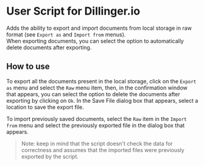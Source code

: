 # User Script for Dillinger.io

Adds the ability to export and import documents from local storage in raw format (see `Export as` and `Import from` menus).  
When exporting documents, you can select the option to automatically delete documents after exporting.

## How to use

To export all the documents present in the local storage, click on the `Export as` menu and select the `Raw` menu item, then, in the confirmation window that appears, you can select the option to delete the documents after exporting by clicking on `Ok`. In the Save File dialog box that appears, select a location to save the export file.

To import previously saved documents, select the `Raw` item in the `Import from` menu and select the previously exported file in the dialog box that appears.

> Note: keep in mind that the script doesn't check the data for correctness and assumes that the imported files were previously exported by the script.
